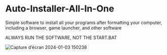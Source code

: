# Auto-Installer-All-In-One
Simple software to install all your programs after formatting your computer, including a browser, game launcher, and other software

ALWAYS RUN THE SOFTWARE, NOT THE START.BAT

![Capture d’écran 2024-01-03 150238](https://github.com/freeman649/Auto-Installer-All-In-One/assets/108530916/85993c56-846e-4e0c-9786-064ea12b6cd7)
